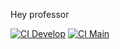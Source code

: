 Hey professor

[![CI Develop](https://github.com/kavinsky-spy/hey-professor/actions/workflows/laravel.yml/badge.svg?branch=develop)](https://github.com/kavinsky-spy/hey-professor/actions/workflows/laravel.yml)
[![CI Main](https://github.com/kavinsky-spy/hey-professor/actions/workflows/laravel.yml/badge.svg?branch=main)](https://github.com/kavinsky-spy/hey-professor/actions/workflows/laravel.yml)
